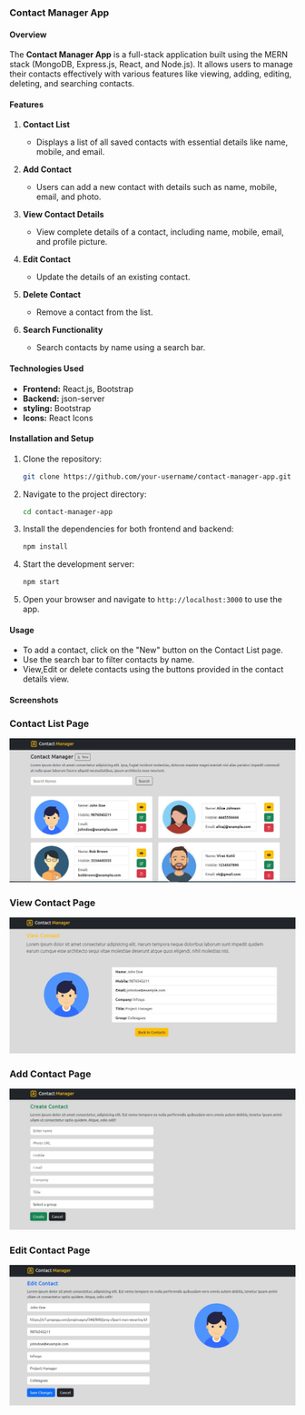 
### Contact Manager App

#### Overview
The **Contact Manager App** is a full-stack application built using the MERN stack (MongoDB, Express.js, React, and Node.js). It allows users to manage their contacts effectively with various features like viewing, adding, editing, deleting, and searching contacts.

#### Features
1. **Contact List**
   - Displays a list of all saved contacts with essential details like name, mobile, and email.

2. **Add Contact**
   - Users can add a new contact with details such as name, mobile, email, and photo.

3. **View Contact Details**
   - View complete details of a contact, including name, mobile, email, and profile picture.

4. **Edit Contact**
   - Update the details of an existing contact.

5. **Delete Contact**
   - Remove a contact from the list.

6. **Search Functionality**
   - Search contacts by name using a search bar.

#### Technologies Used
- **Frontend:** React.js, Bootstrap
- **Backend:** json-server
- **styling:** Bootstrap
- **Icons:** React Icons

#### Installation and Setup
1. Clone the repository:
   ```bash
   git clone https://github.com/your-username/contact-manager-app.git
   ```
2. Navigate to the project directory:
   ```bash
   cd contact-manager-app
   ```
3. Install the dependencies for both frontend and backend:
   ```bash
   npm install
   ```
4. Start the development server:
   ```bash
   npm start
   ```
5. Open your browser and navigate to `http://localhost:3000` to use the app.

#### Usage
- To add a contact, click on the "New" button on the Contact List page.
- Use the search bar to filter contacts by name.
- View,Edit or delete contacts using the buttons provided in the contact details view.

#### Screenshots

### Contact List Page
![Contact List](/frontend/src/assets/contact-list.JPG)

### View Contact Page
![View Contact](/frontend/src/assets/view-contact.JPG)

### Add Contact Page
![Add Contact](/frontend/src/assets/add-contact.JPG)

### Edit Contact Page
![Edit Contact](/frontend/src/assets/edit-contact.JPG)

